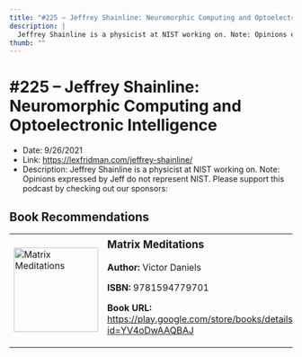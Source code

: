 ```yaml
---
title: "#225 – Jeffrey Shainline: Neuromorphic Computing and Optoelectronic Intelligence"
description: |
  Jeffrey Shainline is a physicist at NIST working on. Note: Opinions expressed by Jeff do not represent NIST. Please support this podcast by checking out our sponsors:"
thumb: ""
---
```


# #225 – Jeffrey Shainline: Neuromorphic Computing and Optoelectronic Intelligence

  - Date: 9/26/2021
  - Link: https://lexfridman.com/jeffrey-shainline/
  - Description: Jeffrey Shainline is a physicist at NIST working on. Note: Opinions expressed by Jeff do not represent NIST. Please support this podcast by checking out our sponsors:

## Book Recommendations

<table style="border: none;"><tr style="border: none;"><td style="border: none;"><img src="http://books.google.com/books/content?id=YV4oDwAAQBAJ&printsec=frontcover&img=1&zoom=1&edge=curl&source=gbs_api" alt="Matrix Meditations" width="150" style="vertical-align: top;"></td><td style="border: none; vertical-align: top;"><h3 style='margin-top: 5'>Matrix Meditations</h3><p><strong>Author:</strong> Victor Daniels</p><p><strong>ISBN:</strong> 9781594779701</p><p><strong>Book URL:</strong> <a href="https://play.google.com/store/books/details?id=YV4oDwAAQBAJ">https://play.google.com/store/books/details?id=YV4oDwAAQBAJ</a></p></td></tr></table>
